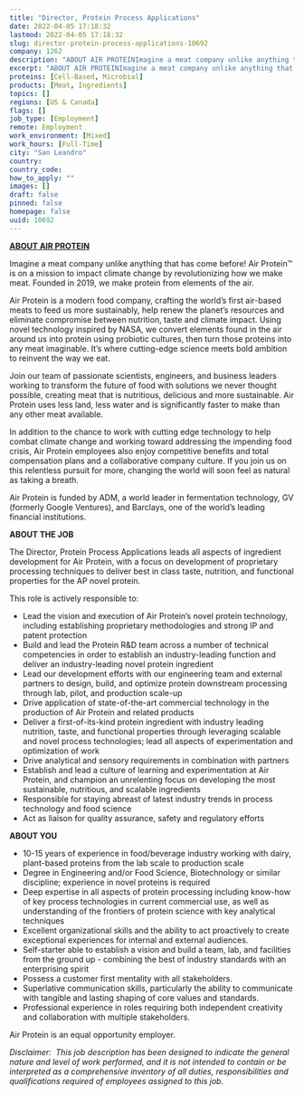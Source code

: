 ```yaml
---
title: "Director, Protein Process Applications"
date: 2022-04-05 17:18:32
lastmod: 2022-04-05 17:18:32
slug: director-protein-process-applications-10692
company: 1262
description: "ABOUT AIR PROTEINImagine a meat company unlike anything that has come before! Air Protein™ is on a mission to impact climate change by revolutionizing how we make meat. Founded in 2019, we make protein from elements of the air."
excerpt: "ABOUT AIR PROTEINImagine a meat company unlike anything that has come before! Air Protein™ is on a mission to impact climate change by revolutionizing how we make meat. Founded in 2019, we make protein from elements of the air."
proteins: [Cell-Based, Microbial]
products: [Meat, Ingredients]
topics: []
regions: [US & Canada]
flags: []
job_type: [Employment]
remote: Employment
work_environment: [Mixed]
work_hours: [Full-Time]
city: "San Leandro"
country: 
country_code: 
how_to_apply: ""
images: []
draft: false
pinned: false
homepage: false
uuid: 10692
---
```

<p><u><strong>ABOUT AIR PROTEIN</strong></u></p>
<p>Imagine a meat company unlike anything that has come before! Air Protein™ is on a mission to impact climate change by revolutionizing how we make meat. Founded in 2019, we make protein from elements of the air.</p>
<p>Air Protein is a modern food company, crafting the world’s first air-based meats to feed us more sustainably, help renew the planet’s resources and eliminate compromise between nutrition, taste and climate impact. Using novel technology inspired by NASA, we convert elements found in the air around us into protein using probiotic cultures, then turn those proteins into any meat imaginable. It’s where cutting-edge science meets bold ambition to reinvent the way we eat.</p>
<p>Join our team of passionate scientists, engineers, and business leaders working to transform the future of food with solutions we never thought possible, creating meat that is nutritious, delicious and more sustainable. Air Protein uses less land, less water and is significantly faster to make than any other meat available.</p>
<p>In addition to the chance to work with cutting edge technology to help combat climate change and working toward addressing the impending food crisis, Air Protein employees also enjoy competitive benefits and total compensation plans and a collaborative company culture. If you join us on this relentless pursuit for more, changing the world will soon feel as natural as taking a breath.</p>
<p>Air Protein is funded by ADM, a world leader in fermentation technology, GV (formerly Google Ventures), and Barclays, one of the world’s leading financial institutions.</p>
<p><strong>ABOUT THE JOB</strong></p>
<p>The Director, Protein Process Applications leads all aspects of ingredient development for Air Protein, with a focus on development of proprietary processing techniques to deliver best in class taste, nutrition, and functional properties for the AP novel protein.  </p>
<p>This role is actively responsible to:</p>
<ul>
<li>Lead the vision and execution of Air Protein’s novel protein technology, including establishing proprietary methodologies and strong IP and patent protection </li>
<li>Build and lead the Protein R&D team across a number of technical competencies in order to establish an industry-leading function and deliver an industry-leading novel protein ingredient</li>
<li>Lead our development efforts with our engineering team and external partners to design, build, and optimize protein downstream processing through lab, pilot, and production scale-up</li>
<li>Drive application of state-of-the-art commercial technology in the production of Air Protein and related products</li>
<li>Deliver a first-of-its-kind protein ingredient with industry leading nutrition, taste, and functional properties through leveraging scalable and novel process technologies; lead all aspects of experimentation and optimization of work </li>
<li>Drive analytical and sensory requirements in combination with partners  </li>
<li>Establish and lead a culture of learning and experimentation at Air Protein, and champion an unrelenting focus on developing the most sustainable, nutritious, and scalable ingredients </li>
<li>Responsible for staying abreast of latest industry trends in process technology and food science</li>
<li>Act as liaison for quality assurance, safety and regulatory efforts </li>
</ul>
<p><strong>ABOUT YOU</strong></p>
<ul>
<li>10-15 years of experience in food/beverage industry working with dairy, plant-based proteins from the lab scale to production scale</li>
<li>Degree in Engineering and/or Food Science, Biotechnology or similar discipline; experience in novel proteins is required</li>
<li>Deep expertise in all aspects of protein processing including know-how of key process technologies in current commercial use, as well as understanding of the frontiers of protein science with key analytical techniques</li>
<li>Excellent organizational skills and the ability to act proactively to create exceptional experiences for internal and external audiences.</li>
<li>Self-starter able to establish a vision and build a team, lab, and facilities from the ground up - combining the best of industry standards with an enterprising spirit</li>
<li>Possess a customer first mentality with all stakeholders.</li>
<li>Superlative communication skills, particularly the ability to communicate with tangible and lasting shaping of core values and standards.  </li>
<li>Professional experience in roles requiring both independent creativity and collaboration with multiple stakeholders.</li>
</ul>
<p>Air Protein is an equal opportunity employer.</p>
<p><em>Disclaimer:  This job description has been designed to indicate the general nature and level of work performed, and it is not intended to contain or be interpreted as a comprehensive inventory of all duties, responsibilities and qualifications required of employees assigned to this job.</em></p>
